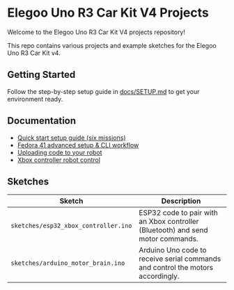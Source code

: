  # Elegoo Uno R3 Car Kit V4 Projects

 Welcome to the Elegoo Uno R3 Car Kit V4 projects repository!

 This repo contains various projects and example sketches for the Elegoo Uno R3 Car Kit v4.

 ## Getting Started

Follow the step-by-step setup guide in [docs/SETUP.md](docs/SETUP.md) to get your environment ready.

## Documentation

- [Quick start setup guide (six missions)](docs/SETUP.md)
- [Fedora 41 advanced setup & CLI workflow](docs/SETUP-FEDORA-41.md)
- [Uploading code to your robot](docs/uploading-code.md)
- [Xbox controller robot control](docs/xbox-control-steps.md)

## Sketches

| Sketch                                   | Description                                                                         |
|------------------------------------------|-------------------------------------------------------------------------------------|
| `sketches/esp32_xbox_controller.ino`     | ESP32 code to pair with an Xbox controller (Bluetooth) and send motor commands.      |
| `sketches/arduino_motor_brain.ino`       | Arduino Uno code to receive serial commands and control the motors accordingly.     |